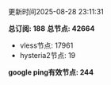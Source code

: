 更新时间2025-08-28 23:11:31

**总订阅: 188**
**总节点: 42664**
- vless节点: 17961
- hysteria2节点: 19

**google ping有效节点: 244**
